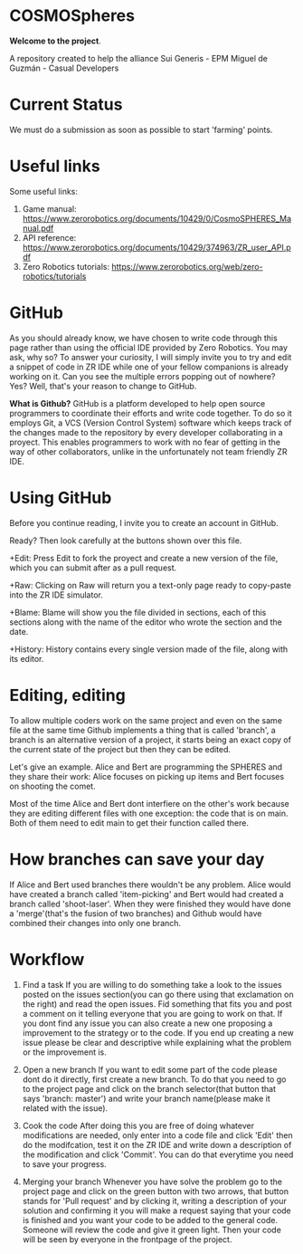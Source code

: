 COSMOSpheres
============

<b>Welcome to the project</b>.

A repository created to help the alliance Sui Generis - EPM Miguel de Guzmán - Casual Developers

Current Status
==============

We must do a submission as soon as possible to start 'farming' points.

Useful links
============

Some useful links:
  
  1. Game manual: https://www.zerorobotics.org/documents/10429/0/CosmoSPHERES_Manual.pdf
  2. API reference: https://www.zerorobotics.org/documents/10429/374963/ZR_user_API.pdf
  3. Zero Robotics tutorials: https://www.zerorobotics.org/web/zero-robotics/tutorials

GitHub
======
As you should already know, we have chosen to write code through this page rather than using the official 
IDE provided by Zero Robotics. You may ask, why so? To answer your curiosity, I will simply invite you to 
try and edit a snippet of code in ZR IDE while one of your fellow companions is already working on it. Can
you see the multiple errors popping out of nowhere? Yes? Well, that's your reason to change to GitHub.

<b>What is Github?</b>
GitHub is a platform developed to help open source programmers to coordinate their efforts and write code
together. To do so it employs Git, a VCS (Version Control System) software which keeps track of the changes
made to the repository by every developer collaborating in a proyect. This enables programmers to work with 
no fear of getting in the way of other collaborators, unlike in the unfortunately not team friendly ZR IDE.

Using GitHub
============
Before you continue reading, I invite you to create an account in GitHub.

Ready? Then look carefully at the buttons shown over this file.

  +Edit: Press Edit to fork the proyect and create a new version of the file, which you can submit after as a 
  pull request.

  +Raw: Clicking on Raw will return you a text-only page ready to copy-paste into the ZR IDE simulator.

  +Blame: Blame will show you the file divided in sections, each of this sections along with the name of 
  the editor who wrote the section and the date.

  +History: History contains every single version made of the file, along with its editor.

Editing, editing
================

To allow multiple coders work on the same project and even on the same file
at the same time Github implements a thing that is called 'branch', a
branch is an alternative version of a project, it starts being an exact copy
of the current state of the project but then they can be edited.

Let's give an example.
Alice and Bert are programming the SPHERES and they share their work:
Alice focuses on picking up items and Bert focuses on shooting the comet.

Most of the time Alice and Bert dont interfiere on the other's work
because they are editing different files with one exception: the code
that is on main. Both of them need to edit main to get their function called there.

How branches can save your day
==============================

If Alice and Bert used branches there wouldn't be any problem.
Alice would have created a branch called 'item-picking' and
Bert would had created a branch called 'shoot-laser'.
When they were finished they would have done a 'merge'(that's the fusion of two branches)
and Github would have combined their changes into only one branch.

Workflow
========

1. Find a task
If you are willing to do something take a look to the issues posted on the issues section(you can go there
using that exclamation on the right) and read the open issues. Fid something that fits you and post a comment on
it telling everyone that you are going to work on that. If you dont find any issue you can also create a new one
proposing a improvement to the strategy or to the code. If you end up creating a new issue please be clear and
descriptive while explaining what the problem or the improvement is.

2. Open a new branch
If you want to edit some part of the code please dont do it directly, first create a new branch. To do that you
need to go to the project page and click on the branch selector(that button that says 'branch: master') and write
your branch name(please make it related with the issue). 

3. Cook the code
After doing this you are free of doing whatever modifications
are needed, only enter into a code file and click 'Edit' then do the modifcation, test it on the ZR IDE and write
down a description of the modification and click 'Commit'. You can do that everytime you need to save your progress.

4. Merging your branch
Whenever you have solve the problem go to the project page and click on the green button with two arrows, that button
stands for 'Pull request' and by clicking it, writing a description of your solution and confirming it you will
make a request saying that your code is finished and you want your code to be added to the general code. Someone will
review the code and give it green light. Then your code will be seen by everyone in the frontpage of the project.
